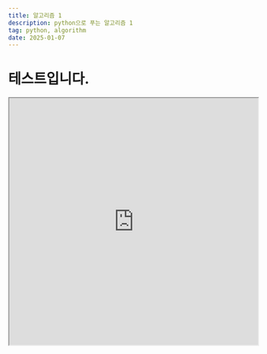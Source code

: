 ```yaml
---
title: 알고리즘 1
description: python으로 푸는 알고리즘 1
tag: python, algorithm
date: 2025-01-07
---
```


# 테스트입니다.

<iframe src="https://paiza.io/projects/e/bkZHnt2qV1NRmy3Jr-oyog?theme=tomorrow_night" width="100%" height="500" scrolling="no" seamless="seamless"></iframe>